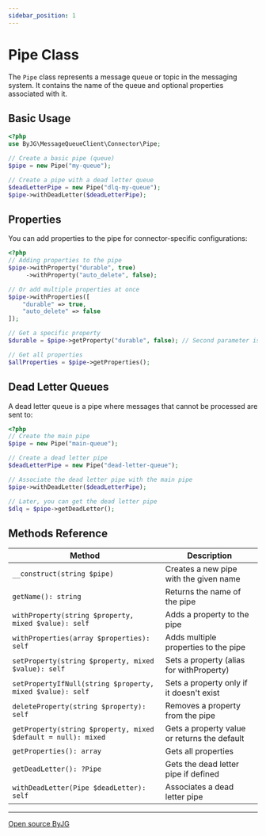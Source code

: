 ```yaml
---
sidebar_position: 1
---
```


# Pipe Class

The `Pipe` class represents a message queue or topic in the messaging system. It contains the name of the queue and optional properties associated with it.

## Basic Usage

```php
<?php
use ByJG\MessageQueueClient\Connector\Pipe;

// Create a basic pipe (queue)
$pipe = new Pipe("my-queue");

// Create a pipe with a dead letter queue
$deadLetterPipe = new Pipe("dlq-my-queue");
$pipe->withDeadLetter($deadLetterPipe);
```

## Properties

You can add properties to the pipe for connector-specific configurations:

```php
<?php
// Adding properties to the pipe
$pipe->withProperty("durable", true)
     ->withProperty("auto_delete", false);

// Or add multiple properties at once
$pipe->withProperties([
    "durable" => true,
    "auto_delete" => false
]);

// Get a specific property
$durable = $pipe->getProperty("durable", false); // Second parameter is the default value

// Get all properties
$allProperties = $pipe->getProperties();
```

## Dead Letter Queues

A dead letter queue is a pipe where messages that cannot be processed are sent to:

```php
<?php
// Create the main pipe
$pipe = new Pipe("main-queue");

// Create a dead letter pipe
$deadLetterPipe = new Pipe("dead-letter-queue");

// Associate the dead letter pipe with the main pipe
$pipe->withDeadLetter($deadLetterPipe);

// Later, you can get the dead letter pipe
$dlq = $pipe->getDeadLetter();
```

## Methods Reference

| Method                                                        | Description                                  |
|---------------------------------------------------------------|----------------------------------------------|
| `__construct(string $pipe)`                                   | Creates a new pipe with the given name       |
| `getName(): string`                                           | Returns the name of the pipe                 |
| `withProperty(string $property, mixed $value): self`          | Adds a property to the pipe                  |
| `withProperties(array $properties): self`                     | Adds multiple properties to the pipe         |
| `setProperty(string $property, mixed $value): self`           | Sets a property (alias for withProperty)     |
| `setPropertyIfNull(string $property, mixed $value): self`     | Sets a property only if it doesn't exist     |
| `deleteProperty(string $property): self`                      | Removes a property from the pipe             |
| `getProperty(string $property, mixed $default = null): mixed` | Gets a property value or returns the default |
| `getProperties(): array`                                      | Gets all properties                          |
| `getDeadLetter(): ?Pipe`                                      | Gets the dead letter pipe if defined         |
| `withDeadLetter(Pipe $deadLetter): self`                      | Associates a dead letter pipe                |

----
[Open source ByJG](http://opensource.byjg.com) 